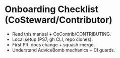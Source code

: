 # Onboarding Checklist (CoSteward/Contributor)

- Read this manual + CoContrib/CONTRIBUTING.
- Local setup (PS7, gh CLI, repo clones).
- First PR: docs change + squash-merge.
- Understand AdviceBomb mechanics + CI guards.
